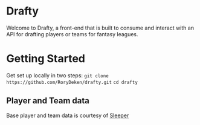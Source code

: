 # Drafty

Welcome to Drafty, a front-end that is built to consume and interact with an API for drafting players or teams for fantasy leagues.
 

# Getting Started

Get set up locally in two steps:
```git clone https://github.com/RoryDeken/drafty.git```
```cd drafty```

## Player and Team data
Base player and team data is courtesy of [Sleeper](https://docs.sleeper.com/)
